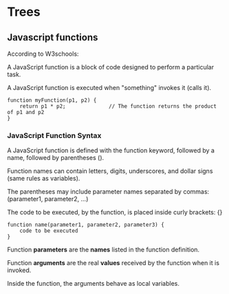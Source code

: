 # Trees

## Javascript functions

According to W3schools:

A JavaScript function is a block of code designed to perform a particular task.

A JavaScript function is executed when "something" invokes it (calls it).

    function myFunction(p1, p2) {
        return p1 * p2;              // The function returns the product of p1 and p2
    }

### **JavaScript Function Syntax**

A JavaScript function is defined with the function keyword, followed by a name, followed by parentheses ().

Function names can contain letters, digits, underscores, and dollar signs (same rules as variables).

The parentheses may include parameter names separated by commas:
(parameter1, parameter2, ...)

The code to be executed, by the function, is placed inside curly brackets: {}

    function name(parameter1, parameter2, parameter3) {
        code to be executed
    }

Function **parameters** are the **names** listed in the function definition.

Function **arguments** are the real **values** received by the function when it is invoked.

Inside the function, the arguments behave as local variables.
